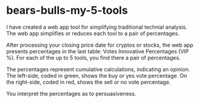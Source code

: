 # bears-bulls-my-5-tools

I have created a web app tool for simplifying traditional technial analysis.
The web app simplifies or reduces each tool to a pair of percentages.

After processing your closing price date for cryptos or stocks,
the web app presents percentages in the last table: Votes Innovative Percentages (VIP %).
For each of the up to 5 tools, you find there a pair of percentages.

The percentages represent cumulative calculations, indicating an opinion.
The left-side, coded in green, shows the buy or yes vote percentage. 
On the right-side, coded in red, shows the sell or no vote percentage.

You interpret the percentages as to persuasiveness. 
